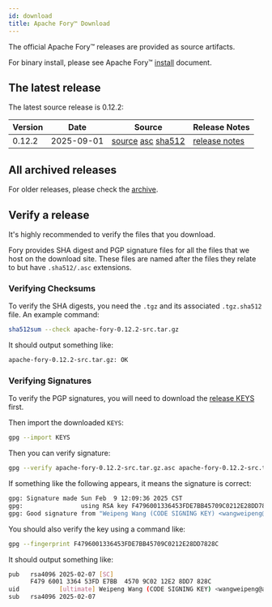 ```yaml
---
id: download
title: Apache Fory™ Download
---
```


The official Apache Fory™ releases are provided as source artifacts.

For binary install, please see Apache Fory™ [install](/docs/docs/start/install/) document.

## The latest release

The latest source release is 0.12.2:

| Version | Date       | Source                                                                                                                                                                                                                                                                              | Release Notes                                                        |
| ------- | ---------- | ----------------------------------------------------------------------------------------------------------------------------------------------------------------------------------------------------------------------------------------------------------------------------------- | -------------------------------------------------------------------- |
| 0.12.2  | 2025-09-01 | [source](https://www.apache.org/dyn/closer.lua/fory/0.12.2/apache-fory-0.12.2-src.tar.gz?action=download) [asc](https://downloads.apache.org/fory/0.12.2/apache-fory-0.12.2-src.tar.gz.asc) [sha512](https://downloads.apache.org/fory/0.12.2/apache-fory-0.12.2-src.tar.gz.sha512) | [release notes](https://github.com/apache/fory/releases/tag/v0.12.2) |

## All archived releases

For older releases, please check the [archive](https://archive.apache.org/dist/fory).

## Verify a release

It's highly recommended to verify the files that you download.

Fory provides SHA digest and PGP signature files for all the files that we host on the download site.
These files are named after the files they relate to but have `.sha512/.asc` extensions.

### Verifying Checksums

To verify the SHA digests, you need the `.tgz` and its associated `.tgz.sha512` file. An example command:

```bash
sha512sum --check apache-fory-0.12.2-src.tar.gz
```

It should output something like:

```bash
apache-fory-0.12.2-src.tar.gz: OK
```

### Verifying Signatures

To verify the PGP signatures, you will need to download the
[release KEYS](https://downloads.apache.org/fory/KEYS) first.

Then import the downloaded `KEYS`:

```bash
gpg --import KEYS
```

Then you can verify signature:

```bash
gpg --verify apache-fory-0.12.2-src.tar.gz.asc apache-fory-0.12.2-src.tar.gz
```

If something like the following appears, it means the signature is correct:

```bash
gpg: Signature made Sun Feb  9 12:09:36 2025 CST
gpg:                using RSA key F4796001336453FDE7BB45709C0212E28DD7828C
gpg: Good signature from "Weipeng Wang (CODE SIGNING KEY) <wangweipeng@apache.org>"
```

You should also verify the key using a command like:

```bash
gpg --fingerprint F4796001336453FDE7BB45709C0212E28DD7828C
```

It should output something like:

```bash
pub   rsa4096 2025-02-07 [SC]
      F479 6001 3364 53FD E7BB  4570 9C02 12E2 8DD7 828C
uid           [ultimate] Weipeng Wang (CODE SIGNING KEY) <wangweipeng@apache.org>
sub   rsa4096 2025-02-07
```
